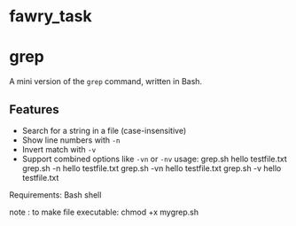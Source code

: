 # fawry_task
# grep

A mini version of the `grep` command, written in Bash.

## Features
- Search for a string in a file (case-insensitive)
- Show line numbers with `-n`
- Invert match with `-v`
- Support combined options like `-vn` or `-nv`
  usage:
  grep.sh hello testfile.txt
  grep.sh -n hello testfile.txt
  grep.sh -vn hello testfile.txt
  grep.sh -v hello testfile.txt

Requirements:
Bash shell 

note : to make file executable:
chmod +x mygrep.sh
